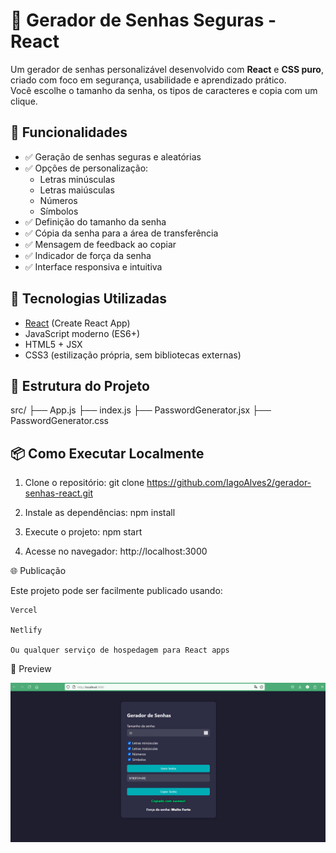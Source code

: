 # 🔐 Gerador de Senhas Seguras - React

Um gerador de senhas personalizável desenvolvido com **React** e **CSS puro**, criado com foco em segurança, usabilidade e aprendizado prático.  
Você escolhe o tamanho da senha, os tipos de caracteres e copia com um clique.

## 🚀 Funcionalidades

- ✅ Geração de senhas seguras e aleatórias
- ✅ Opções de personalização:
  - Letras minúsculas
  - Letras maiúsculas
  - Números
  - Símbolos
- ✅ Definição do tamanho da senha
- ✅ Cópia da senha para a área de transferência
- ✅ Mensagem de feedback ao copiar
- ✅ Indicador de força da senha
- ✅ Interface responsiva e intuitiva

## 🧠 Tecnologias Utilizadas

- [React](https://reactjs.org/) (Create React App)
- JavaScript moderno (ES6+)
- HTML5 + JSX
- CSS3 (estilização própria, sem bibliotecas externas)

## 📂 Estrutura do Projeto
src/
├── App.js
├── index.js
├── PasswordGenerator.jsx
├── PasswordGenerator.css

## 📦 Como Executar Localmente
1. Clone o repositório:
git clone https://github.com/IagoAlves2/gerador-senhas-react.git

2. Instale as dependências:
npm install

3. Execute o projeto:
npm start

4. Acesse no navegador:
http://localhost:3000

🌐 Publicação

Este projeto pode ser facilmente publicado usando:

    Vercel

    Netlify

    Ou qualquer serviço de hospedagem para React apps

📸 Preview

![Preview do Gerador de Senhas](./screenshot.png)
